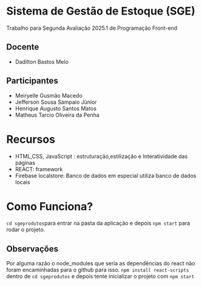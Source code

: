 # Sistema de Gestão de Estoque (SGE)
Trabalho para Segunda Avaliação 2025.1 de Programação Front-end
## Docente
- Dadilton Bastos Melo
## Participantes
- Meiryelle Gusmão Macedo 
- Jefferson Sousa Sampaio Júnior
- Henrique Augusto Santos Matos
- Matheus Tarcio Oliveira da Penha
# Recursos
- HTML,CSS, JavaScript : estruturação,estilização e Interatividade das páginas
- REACT: framework 
- Firebase localstore: Banco de dados em especial utiliza banco de dados locais
# Como Funciona?

`cd sgeprodutos`para entrar na pasta da aplicação e depois `npm start` para rodar o projeto.

## Observações 
Por alguma razão o node_modules que seria as dependências do react não foram encaminhadas para o github para isso.
`npm install react-scripts` dentro de `cd sgeprodutos`
e depois tente inicializar o projeto com `npm start`